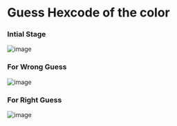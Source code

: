 # Guess Hexcode of the color


### Intial Stage
![image](https://github.com/Aswini2414/Guess-color-code/assets/100773503/89d3cd48-f00a-4c65-915c-ed088c2e3484)



### For Wrong Guess
![image](https://github.com/Aswini2414/Guess-color-code/assets/100773503/b36d633a-51c7-4688-9893-30e869e56b56)



### For Right Guess
![image](https://github.com/Aswini2414/Guess-color-code/assets/100773503/2542671f-ac3b-4b3a-937b-c3728623b72b)





